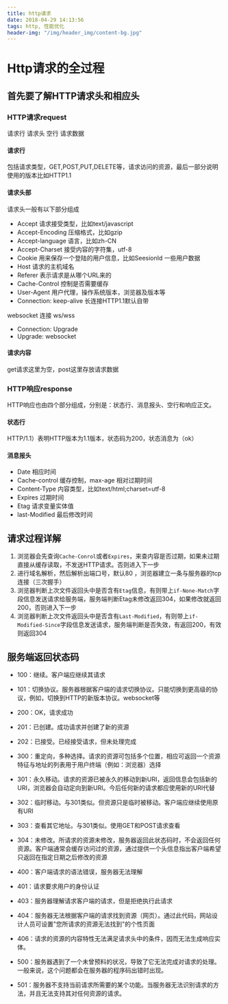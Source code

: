 ```yaml
---
title: http请求
date: 2018-04-29 14:13:56
tags: http, 性能优化
header-img: "/img/header_img/content-bg.jpg"
---
```


# Http请求的全过程

## 首先要了解HTTP请求头和相应头

### HTTP请求request

请求行 请求头 空行 请求数据

#### 请求行

包括请求类型，GET,POST,PUT,DELETE等，请求访问的资源，最后一部分说明使用的版本比如HTTP1.1

#### 请求头部

请求头一般有以下部分组成

- Accept 请求接受类型，比如text/javascript
- Accept-Encoding 压缩格式，比如gzip
- Accept-language 语言，比如zh-CN
- Accept-Charset 接受内容的字符集，utf-8
- Cookie 用来保存一个登陆的用户信息，比如SeesionId 一些用户数据
- Host 请求的主机域名
- Referer 表示请求是从哪个URL来的
- Cache-Control 控制是否需要缓存
- User-Agent 用户代理，操作系统版本，浏览器及版本等
- Connection: keep-alive 长连接HTTP1.1默认自带

websocket 连接 ws/wss

- Connection: Upgrade
- Upgrade: websocket

#### 请求内容

get请求这里为空，post这里存放请求数据

### HTTP响应response

HTTP响应也由四个部分组成，分别是：状态行、消息报头、空行和响应正文。

#### 状态行

HTTP/1.1）表明HTTP版本为1.1版本，状态码为200，状态消息为（ok）

#### 消息报头

- Date 相应时间
- Cache-control 缓存控制，max-age 相对过期时间
- Content-Type 内容类型，比如text/html;charset=utf-8
- Expires 过期时间
- Etag 请求变量实体值
- last-Modified 最后修改时间

## 请求过程详解

1. 浏览器会先查询`Cache-Conrol`或者`Expires`，来查内容是否过期，如果未过期直接从缓存读取，不发送HTTP请求。否则进入下一步
2. 进行域名解析，然后解析出端口号，默认80 ，浏览器建立一条与服务器的tcp连接（三次握手）
3. 浏览器判断上次文件返回头中是否含有`Etag`信息，有则带上`if-None-Match`字段信息发送请求给服务端，服务端判断Etag未修改返回304，如果修改就返回200，否则进入下一步
4. 浏览器判断上次文件返回头中是否含有`Last-Modified`，有则带上`if-Modified-Since`字段信息发送请求，服务端判断是否失效，有返回200，有效则返回304

## 服务端返回状态码

- 100：继续。客户端应继续其请求

- 101：切换协议。服务器根据客户端的请求切换协议。只能切换到更高级的协议，例如，切换到HTTP的新版本协议。websocket等

- 200：OK，请求成功
- 201：已创建。成功请求并创建了新的资源
- 202：已接受。已经接受请求，但未处理完成
- 300：重定向，多种选择。请求的资源可包括多个位置，相应可返回一个资源特征与地址的列表用于用户终端（例如：浏览器）选择
- 301：永久移动。请求的资源已被永久的移动到新URI，返回信息会包括新的URI，浏览器会自动定向到新URI。今后任何新的请求都应使用新的URI代替
- 302：临时移动。与301类似。但资源只是临时被移动。客户端应继续使用原有URI
- 303：查看其它地址。与301类似。使用GET和POST请求查看
- 304：未修改。所请求的资源未修改，服务器返回此状态码时，不会返回任何资源。客户端通常会缓存访问过的资源，通过提供一个头信息指出客户端希望只返回在指定日期之后修改的资源
- 400：客户端请求的语法错误，服务器无法理解
- 401：请求要求用户的身份认证
- 403：服务器理解请求客户端的请求，但是拒绝执行此请求
- 404：服务器无法根据客户端的请求找到资源（网页）。通过此代码，网站设计人员可设置"您所请求的资源无法找到"的个性页面
- 406：请求的资源的内容特性无法满足请求头中的条件，因而无法生成响应实体。 
- 500：服务器遇到了一个未曾预料的状况，导致了它无法完成对请求的处理。一般来说，这个问题都会在服务器的程序码出错时出现。
- 501：服务器不支持当前请求所需要的某个功能。当服务器无法识别请求的方法，并且无法支持其对任何资源的请求。